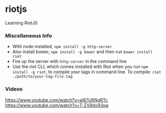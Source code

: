 # riotjs
Learning RiotJS

### Miscellaneous Info

* With node installed, `npm install -g http-server`
* Also install bower, `npm install -g bower` and then run `bower install riot`
* Fire up the server with `http-server` in the command line
* Use the riot CLI, which comes installed with Riot when you run `npm install -g riot`, to compile your tags in command line. To compile: ```riot ./path/to/your-tag-file.tag```


### Videos
https://www.youtube.com/watch?v=al87U6NgRTc
https://www.youtube.com/watch?v=T-ZV9dv93sw
